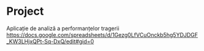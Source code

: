 # Project

Aplicație de analiză a performanțelor tragerii
https://docs.google.com/spreadsheets/d/1Gezg0LfVCuOnckb5hg5YDJDGF_KW3LHjxQPt-Sq-DxQ/edit#gid=0

